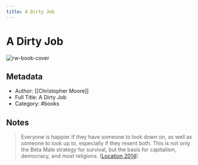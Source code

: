 ```yaml
---
title: A Dirty Job
---
```

# A Dirty Job

![rw-book-cover](https://images-na.ssl-images-amazon.com/images/I/51Gn%2Bey0R6L._SL200_.jpg)

## Metadata
- Author: [[Christopher Moore]]
- Full Title: A Dirty Job
- Category: #books

## Notes
> Everyone is happier if they have someone to look down on, as well as someone to look up to, especially if they resent both. This is not only the Beta Male strategy for survival, but the basis for capitalism, democracy, and most religions. ([Location 2014](https://readwise.io/to_kindle?action=open&asin=B000GCFBTW&location=2014))

